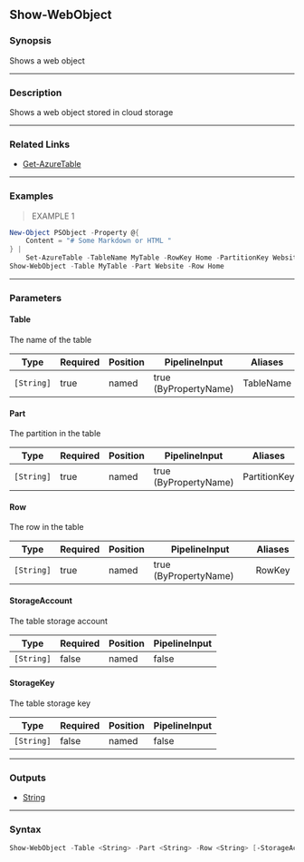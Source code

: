 Show-WebObject
--------------

### Synopsis
Shows a web object

---

### Description

Shows a web object stored in cloud storage

---

### Related Links
* [Get-AzureTable](Get-AzureTable)

---

### Examples
> EXAMPLE 1

```PowerShell
New-Object PSObject -Property @{
    Content = "# Some Markdown or HTML "            
} |
    Set-AzureTable -TableName MyTable -RowKey Home -PartitionKey Website
Show-WebObject -Table MyTable -Part Website -Row Home
```

---

### Parameters
#### **Table**
The name of the table

|Type      |Required|Position|PipelineInput        |Aliases  |
|----------|--------|--------|---------------------|---------|
|`[String]`|true    |named   |true (ByPropertyName)|TableName|

#### **Part**
The partition in the table

|Type      |Required|Position|PipelineInput        |Aliases     |
|----------|--------|--------|---------------------|------------|
|`[String]`|true    |named   |true (ByPropertyName)|PartitionKey|

#### **Row**
The row in the table

|Type      |Required|Position|PipelineInput        |Aliases|
|----------|--------|--------|---------------------|-------|
|`[String]`|true    |named   |true (ByPropertyName)|RowKey |

#### **StorageAccount**
The table storage account

|Type      |Required|Position|PipelineInput|
|----------|--------|--------|-------------|
|`[String]`|false   |named   |false        |

#### **StorageKey**
The table storage key

|Type      |Required|Position|PipelineInput|
|----------|--------|--------|-------------|
|`[String]`|false   |named   |false        |

---

### Outputs
* [String](https://learn.microsoft.com/en-us/dotnet/api/System.String)

---

### Syntax
```PowerShell
Show-WebObject -Table <String> -Part <String> -Row <String> [-StorageAccount <String>] [-StorageKey <String>] [<CommonParameters>]
```
